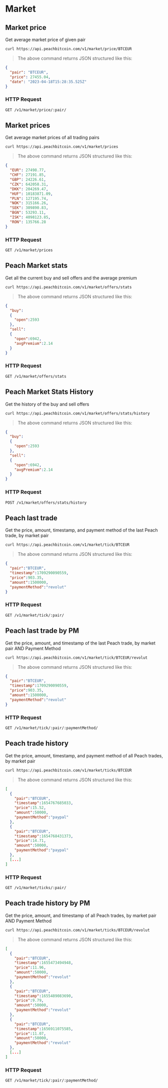 # Market

## Market price
Get average market price of given pair

```shell
curl https://api.peachbitcoin.com/v1/market/price/BTCEUR
```

> The above command returns JSON structured like this:

```json
{
  "pair": "BTCEUR",
  "price": 27455.04,
  "date": "2023-04-18T15:28:35.525Z"
}
```

### HTTP Request
`GET /v1/market/price/:pair/`

## Market prices
Get average market prices of all trading pairs

```shell
curl https://api.peachbitcoin.com/v1/market/prices
```

> The above command returns JSON structured like this:

```json
{
  "EUR": 27498.77,
  "CHF": 27191.85,
  "GBP": 24226.61,
  "CZK": 642058.31,
  "DKK": 204269.47,
  "HUF": 10183871.09,
  "PLN": 127195.74,
  "NOK": 315166.26,
  "SEK": 309890.83,
  "BGN": 53293.11,
  "ISK": 4098123.85,
  "RON": 135766.28
}
```

### HTTP Request
`GET /v1/market/prices`

## Peach Market stats
Get all the current buy and sell offers and the average premium

```shell
curl https://api.peachbitcoin.com/v1/market/offers/stats
```

> The above command returns JSON structured like this:

```json
{
  "buy":
  {
    "open":2593
  },
  "sell":
  {
    "open":6942,
    "avgPremium":2.14
  }
}
```

### HTTP Request
`GET /v1/market/offers/stats`

## Peach Market Stats History
Get the history of the buy and sell offers

```shell
curl https://api.peachbitcoin.com/v1/market/offers/stats/history
```

> The above command returns JSON structured like this:

```json
{
  "buy":
  {
    "open":2593
  },
  "sell":
  {
    "open":6942,
    "avgPremium":2.14
  }
}
```

### HTTP Request
`POST /v1/market/offers/stats/history`


## Peach last trade
Get the price, amount, timestamp, and payment method of the last Peach trade, by market pair

```shell
curl https://api.peachbitcoin.com/v1/market/tick/BTCEUR
```

> The above command returns JSON structured like this:

```json
{
  "pair":"BTCEUR",
  "timestamp":1709290090559,
  "price":903.35,
  "amount":1500000,
  "paymentMethod":"revolut"
}
```
### HTTP Request
`GET /v1/market/tick/:pair/`

## Peach last trade by PM
Get the price, amount, and timestamp of the last Peach trade, by market pair AND Payment Method

```shell
curl https://api.peachbitcoin.com/v1/market/tick/BTCEUR/revolut
```

> The above command returns JSON structured like this:

```json
{
  "pair":"BTCEUR",
  "timestamp":1709290090559,
  "price":903.35,
  "amount":1500000,
  "paymentMethod":"revolut"
}
```
### HTTP Request
`GET /v1/market/tick/:pair/:paymentMethod/`


## Peach trade history
Get the price, amount, timestamp, and payment method of all Peach trades, by market pair

```shell
curl https://api.peachbitcoin.com/v1/market/ticks/BTCEUR
```

> The above command returns JSON structured like this:

```json
[
  {
    "pair":"BTCEUR",
    "timestamp":1654767685033,
    "price":15.52,
    "amount":50000,
    "paymentMethod":"paypal"
  },
  {
    "pair":"BTCEUR",
    "timestamp":1654768431373,
    "price":14.71,
    "amount":50000,
    "paymentMethod":"paypal"
  },
  [...]
]
```
### HTTP Request
`GET /v1/market/ticks/:pair/`

## Peach trade history by PM
Get the price, amount, and timestamp of all Peach trades, by market pair AND Payment Method

```shell
curl https://api.peachbitcoin.com/v1/market/ticks/BTCEUR/revolut
```

> The above command returns JSON structured like this:

```json
[
  {
    "pair":"BTCEUR",
    "timestamp":1655473494948,
    "price":11.96,
    "amount":50000,
    "paymentMethod":"revolut"
  },
  {
    "pair":"BTCEUR",
    "timestamp":1655489083690,
    "price":9.79,
    "amount":50000,
    "paymentMethod":"revolut"
  },
  {
    "pair":"BTCEUR",
    "timestamp":1656911075585,
    "price":11.07,
    "amount":50000,
    "paymentMethod":"revolut"
  },
  [...]
]
```
### HTTP Request
`GET /v1/market/tick/:pair/:paymentMethod/`


